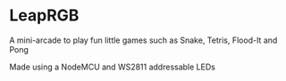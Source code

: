 # LeapRGB
A mini-arcade to play fun little games such as Snake, Tetris, Flood-It and Pong

Made using a NodeMCU and WS2811 addressable LEDs
